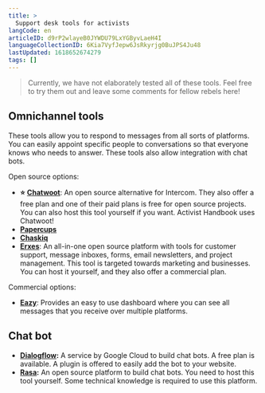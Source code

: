 ```yaml
---
title: >
  Support desk tools for activists
langCode: en
articleID: d9rP2wlayeB0JYWDU79LxYGByvLaeH4I
languageCollectionID: 6Kia7VyfJepw6JsRkyrjg0BuJPS4Ju48
lastUpdated: 1618652674279
tags: []
---
```


> Currently, we have not elaborately tested all of these tools. Feel free to try them out and leave some comments for fellow rebels here!

## Omnichannel tools

These tools allow you to respond to messages from all sorts of platforms. You can easily appoint specific people to conversations so that everyone knows who needs to answer. These tools also allow integration with chat bots.

Open source options:

-   **⭐️** [**Chatwoot**](https://www.chatwoot.com): An open source alternative for Intercom. They also offer a free plan and one of their paid plans is free for open source projects. You can also host this tool yourself if you want. Activist Handbook uses Chatwoot!
-   [**Papercups**](https://papercups.io/)
-   [**Chaskiq**](https://chaskiq.io/)
-   [**Erxes**](https://www.erxes.org/): An all-in-one open source platform with tools for customer support, message inboxes, forms, email newsletters, and project management. This tool is targeted towards marketing and businesses. You can host it yourself, and they also offer a commercial plan.

Commercial options:

-   [**Eazy**](https://www.eazy.im): Provides an easy to use dashboard where you can see all messages that you receive over multiple platforms.

## **Chat bot**

-   [**Dialogflow**](https://cloud.google.com/dialogflow)**:** A service by Google Cloud to build chat bots. A free plan is available. A plugin is offered to easily add the bot to your website.
-   [**Rasa**](https://rasa.com/product/pricing/)**:** An open source platform to build chat bots. You need to host this tool yourself. Some technical knowledge is required to use this platform.